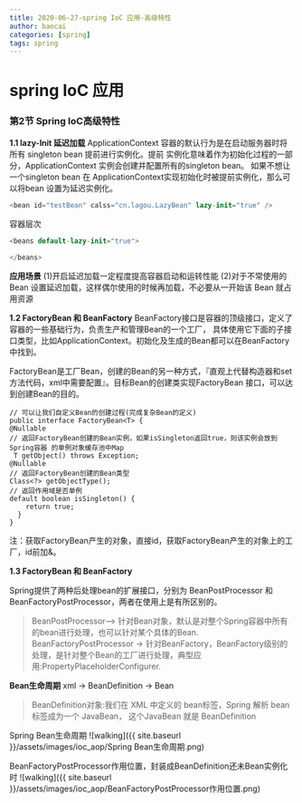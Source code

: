 ```yaml
---
title: 2020-06-27-spring IoC 应用-高级特性
author: baocai
categories: [spring]
tags: spring
---
```



# spring IoC 应用


### 第2节 Spring IoC高级特性

 **1.1 lazy-Init 延迟加载**
ApplicationContext 容器的默认行为是在启动服务器时将所有 singleton bean 提前进行实例化。提前 实例化意味着作为初始化过程的一部分，ApplicationContext 实例会创建并配置所有的singleton bean。
如果不想让一个singleton bean 在 ApplicationContext实现初始化时被提前实例化，那么可以将bean
设置为延迟实例化。

``` swift
<bean id="testBean" calss="cn.lagou.LazyBean" lazy-init="true" />
```
容器层次

```  swift
<beans default-lazy-init="true">
    
</beans>
```

**应用场景**
(1)开启延迟加载一定程度提高容器启动和运转性能
(2)对于不常使用的 Bean 设置延迟加载，这样偶尔使用的时候再加载，不必要从一开始该 Bean 就占 用资源

 **1.2 FactoryBean 和 BeanFactory**
 BeanFactory接口是容器的顶级接口，定义了容器的一些基础行为，负责生产和管理Bean的一个工厂，
具体使用它下面的子接口类型，比如ApplicationContext。初始化及生成的Bean都可以在BeanFactory中找到。

FactoryBean是工厂Bean，创建的Bean的另一种方式，『直观上代替构造器和set方法代码，xml中需要配置』。目标Bean的创建类实现FactoryBean<T> 接口，可以达到创建Bean的目的。
 

``` aspectj
// 可以让我们自定义Bean的创建过程(完成复杂Bean的定义) 
public interface FactoryBean<T> {
@Nullable
// 返回FactoryBean创建的Bean实例，如果isSingleton返回true，则该实例会放到Spring容器 的单例对象缓存池中Map
 T getObject() throws Exception;
@Nullable
// 返回FactoryBean创建的Bean类型 
Class<?> getObjectType();
// 返回作用域是否单例
default boolean isSingleton() {
    return true;
  }
}
```

注：获取FactoryBean产生的对象，直接id，获取FactoryBean产生的对象上的工厂，id前加&。


 **1.3 FactoryBean 和 BeanFactory**
 
 Spring提供了两种后处理bean的扩展接口，分别为 BeanPostProcessor 和 BeanFactoryPostProcessor，两者在使用上是有所区别的。
 

> BeanPostProcessor—> 针对Bean对象，默认是对整个Spring容器中所有的bean进行处理，也可以针对某个具体的Bean.
> BeanFactoryPostProcessor -> 针对BeanFactory，BeanFactory级别的处理，是针对整个Bean的工厂进行处理，典型应用:PropertyPlaceholderConfigurer.

**Bean生命周期**
xml -> BeanDefinition -> Bean

> BeanDefinition对象:我们在 XML 中定义的 bean标签，Spring 解析 bean 标签成为一个 JavaBean， 这个JavaBean 就是 BeanDefinition

Spring Bean生命周期
![walking]({{ site.baseurl }}/assets/images/ioc_aop/Spring Bean生命周期.png)

BeanFactoryPostProcessor作用位置，封装成BeanDefinition还未Bean实例化时
![walking]({{ site.baseurl }}/assets/images/ioc_aop/BeanFactoryPostProcessor作用位置.png)



